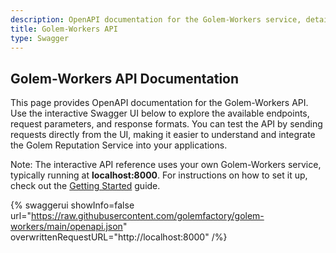```yaml
---
description: OpenAPI documentation for the Golem-Workers service, detailing endpoints, request parameters, and response formats.
title: Golem-Workers API
type: Swagger
---
```


## Golem-Workers API Documentation

This page provides OpenAPI documentation for the Golem-Workers API. 
Use the interactive Swagger UI below to explore the available endpoints, 
request parameters, and response formats. 
You can test the API by sending requests directly from the UI, 
making it easier to understand and integrate the Golem Reputation Service into your applications.

Note: The interactive API reference uses your own Golem-Workers service, 
typically running at **localhost:8000**. 
For instructions on how to set it up, check out the 
[Getting Started](/docs/creators/golem-workers/getting-started) guide.

{% swaggerui showInfo=false url="https://raw.githubusercontent.com/golemfactory/golem-workers/main/openapi.json" overwrittenRequestURL="http://localhost:8000" /%}

